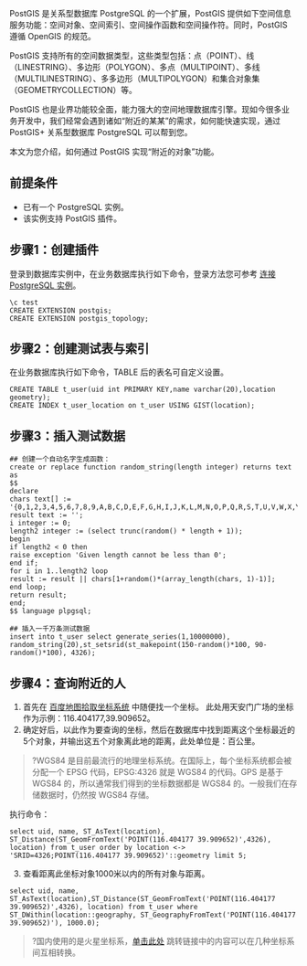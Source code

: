 PostGIS 是关系型数据库 PostgreSQL 的一个扩展，PostGIS 提供如下空间信息服务功能：空间对象、空间索引、空间操作函数和空间操作符。同时，PostGIS 遵循 OpenGIS 的规范。

PostGIS 支持所有的空间数据类型，这些类型包括：点（POINT）、线（LINESTRING）、多边形（POLYGON）、多点（MULTIPOINT）、多线（MULTILINESTRING）、多多边形（MULTIPOLYGON）和集合对象集（GEOMETRYCOLLECTION）等。

PostGIS 也是业界功能较全面，能力强大的空间地理数据库引擎。现如今很多业务开发中，我们经常会遇到诸如“附近的某某”的需求，如何能快速实现，通过 PostGIS+ 关系型数据库 PostgreSQL 可以帮到您。

本文为您介绍，如何通过 PostGIS 实现“附近的对象”功能。

## 前提条件
- 已有一个 PostgreSQL 实例。
- 该实例支持 PostGIS 插件。

## 步骤1：创建插件
登录到数据库实例中，在业务数据库执行如下命令，登录方法您可参考 [连接 PostgreSQL 实例](https://cloud.tencent.com/document/product/409/40429)。
```
\c test
CREATE EXTENSION postgis;
CREATE EXTENSION postgis_topology;
```

## 步骤2：创建测试表与索引
在业务数据库执行如下命令，TABLE 后的表名可自定义设置。
```
CREATE TABLE t_user(uid int PRIMARY KEY,name varchar(20),location geometry);
CREATE INDEX t_user_location on t_user USING GIST(location);
```

## 步骤3：插入测试数据
```
## 创建一个自动名字生成函数：
create or replace function random_string(length integer) returns text as
$$
declare
chars text[] := '{0,1,2,3,4,5,6,7,8,9,A,B,C,D,E,F,G,H,I,J,K,L,M,N,O,P,Q,R,S,T,U,V,W,X,Y,Z,a,b,c,d,e,f,g,h,i,j,k,l,m,n,o,p,q,r,s,t,u,v,w,x,y,z}';
result text := '';
i integer := 0;
length2 integer := (select trunc(random() * length + 1));
begin
if length2 < 0 then
raise exception 'Given length cannot be less than 0';
end if;
for i in 1..length2 loop
result := result || chars[1+random()*(array_length(chars, 1)-1)];
end loop;
return result;
end;
$$ language plpgsql;

## 插入一千万条测试数据
insert into t_user select generate_series(1,10000000), random_string(20),st_setsrid(st_makepoint(150-random()*100, 90-random()*100), 4326);
```

## 步骤4：查询附近的人
1. 首先在 [百度地图拾取坐标系统](http://api.map.baidu.com/lbsapi/getpoint/) 中随便找一个坐标。 此处用天安门广场的坐标作为示例：116.404177,39.909652。
2. 确定好后，以此作为要查询的坐标，然后在数据库中找到距离这个坐标最近的5个对象，并输出这五个对象离此地的距离，此处单位是：百公里。
>?WGS84 是目前最流行的地理坐标系统。在国际上，每个坐标系统都会被分配一个 EPSG 代码，EPSG:4326 就是 WGS84 的代码。GPS 是基于 WGS84 的，所以通常我们得到的坐标数据都是 WGS84 的。一般我们在存储数据时，仍然按 WGS84 存储。
>
执行命令：
```
select uid, name, ST_AsText(location), ST_Distance(ST_GeomFromText('POINT(116.404177 39.909652)',4326), location) from t_user order by location <-> 'SRID=4326;POINT(116.404177 39.909652)'::geometry limit 5;
```
3. 查看距离此坐标对象1000米以内的所有对象与距离。
```
select uid, name, ST_AsText(location),ST_Distance(ST_GeomFromText('POINT(116.404177 39.909652)',4326), location) from t_user where ST_DWithin(location::geography, ST_GeographyFromText('POINT(116.404177 39.909652)'), 1000.0);
```
>?国内使用的是火星坐标系，[单击此处](https://github.com/geocompass/pg-coordtransform/blob/master/geoc-pg-coordtransform.sql) 跳转链接中的内容可以在几种坐标系间互相转换。


